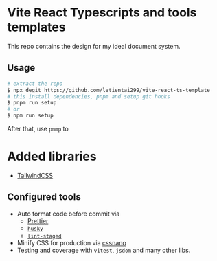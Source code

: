 # Vite React Typescripts and tools templates

This repo contains the design for my ideal document system.

## Usage

```sh
# extract the repo
$ npx degit https://github.com/letientai299/vite-react-ts-template
# this install dependencies, pnpm and setup git hooks
$ pnpm run setup
# or
$ npm run setup
```

After that, use `pnmp` to

# Added libraries

- [TailwindCSS](https://tailwindcss.com/)

## Configured tools

- Auto format code before commit via
  - [Prettier](https://prettier.io/)
  - [`husky`](https://github.com/typicode/husky)
  - [`lint-staged`](https://github.com/okonet/lint-staged)
- Minify CSS for production via [cssnano](https://cssnano.co/)
- Testing and coverage with `vitest`, `jsdom` and many other libs.
